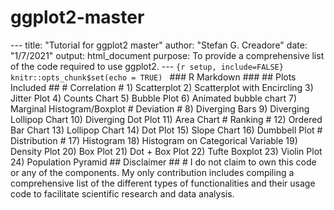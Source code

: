 # ggplot2-master
--- title: "Tutorial for ggplot2 master" author: "Stefan G. Creadore" date: "1/7/2021" output: html_document purpose: To provide a comprehensive list of the code required to use ggplot2.  ---  ```{r setup, include=FALSE} knitr::opts_chunk$set(echo = TRUE) ```  ### R Markdown ###  ## Plots Included ##   # Correlation #  1) Scatterplot  2) Scatterplot with Encircling  3) Jitter Plot  4) Counts Chart  5) Bubble Plot  6) Animated bubble chart  7) Marginal Histogram/Boxplot   # Deviation #  8) Diverging Bars  9) Diverging Lollipop Chart  10) Diverging Dot Plot  11) Area Chart   # Ranking #  12) Ordered Bar Chart  13) Lollipop Chart  14) Dot Plot  15) Slope Chart  16) Dumbbell Plot   # Distribution #  17) Histogram  18) Histogram on Categorical Variable  19) Density Plot  20) Box Plot  21) Dot + Box Plot  22) Tufte Boxplot  23) Violin Plot  24) Population Pyramid   ## Disclaimer ##  # I do not claim to own this code or any of the components. My only contribution includes compiling a comprehensive list of the different types of functionalities and their usage code to facilitate scientific research and data analysis.
